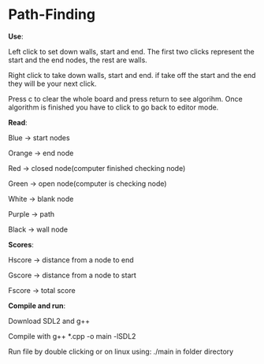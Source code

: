# Path-Finding

**Use**:

Left click to set down walls, start and end. The first two clicks represent the start and the end nodes, the rest are walls.

Right click to take down walls, start and end. if take off the start and the end they will be your next click.

Press c to clear the whole board and press return to see algorihm. Once algorithm is finished you have to click to go back to editor mode.


**Read**:

Blue -> start nodes

Orange -> end node

Red -> closed node(computer finished checking node)

Green -> open node(computer is checking node)

White -> blank node

Purple -> path

Black -> wall node


**Scores**:

Hscore -> distance from a node to end

Gscore -> distance from a node to start

Fscore -> total score


**Compile and run**:

Download SDL2 and g++

Compile with g++ *.cpp -o main -lSDL2

Run file by double clicking or on linux using: ./main in folder directory

